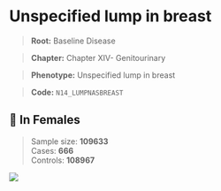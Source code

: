 # Unspecified lump in breast

> **Root:** Baseline Disease  

> **Chapter:** Chapter XIV- Genitourinary  

> **Phenotype:** Unspecified lump in breast  

> **Code:** `N14_LUMPNASBREAST`

## 👩 In Females  
> Sample size: **109633**  
> Cases: **666**  
> Controls: **108967**
<img src="/Disease/Figures/ALL/Baseline/N14_LUMPNASBREAST.png"/>
<CsvTable src="/Disease_Data/ALL/Baseline/LG_N14_LUMPNASBREAST.csv" label="🔍 View full results" />
